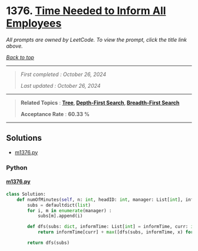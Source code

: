 # 1376. [Time Needed to Inform All Employees](<https://leetcode.com/problems/time-needed-to-inform-all-employees>)

*All prompts are owned by LeetCode. To view the prompt, click the title link above.*

*[Back to top](<../README.md>)*

------

> *First completed : October 26, 2024*
>
> *Last updated : October 26, 2024*

------

> **Related Topics** : **[Tree](<by_topic/Tree.md>), [Depth-First Search](<by_topic/Depth-First Search.md>), [Breadth-First Search](<by_topic/Breadth-First Search.md>)**
>
> **Acceptance Rate** : **60.33 %**

------

## Solutions

- [m1376.py](<../my-submissions/m1376.py>)
### Python
#### [m1376.py](<../my-submissions/m1376.py>)
```Python
class Solution:
    def numOfMinutes(self, n: int, headID: int, manager: List[int], informTime: List[int]) -> int:
        subs = defaultdict(list)
        for i, m in enumerate(manager) :
            subs[m].append(i)

        def dfs(subs: dict, informTime: List[int] = informTime, curr: int = headID) -> int :
            return informTime[curr] + max([dfs(subs, informTime, x) for x in subs[curr]] + [0])

        return dfs(subs)

```

